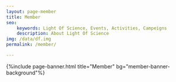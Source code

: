 ```yaml
---
layout: page-member
title: Member
seo: 
    keywords: Light Of Science, Events, Activities, Campeigns
    description: About Light Of Science
img: /data/df.img
permalink: /member/

---
```

<!-- News page style-->
<link rel="stylesheet" href="/assets/css/page-activities.css">
{%include page-banner.html title="Member" bg="member-banner-background"%}
